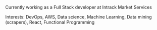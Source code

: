 Currently working as a Full Stack developer at Intrack Market Services

Interests: DevOps, AWS, Data science, Machine Learning, Data mining (scrapers), React, Functional Programming